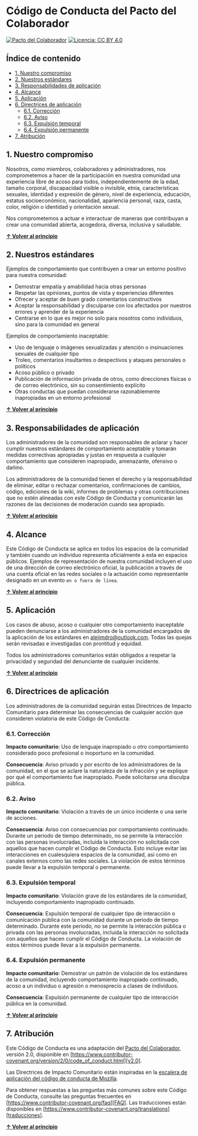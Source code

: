 # Código de Conducta del Pacto del Colaborador

[![Pacto del Colaborador](https://img.shields.io/badge/Pacto%20del%20Colaborador-2.0-4baaaa.svg)](https://www.contributor-covenant.org/version/2/0/code_of_conduct/)
[![Licencia: CC BY 4.0](https://img.shields.io/badge/Licencia-CC%20BY%204.0-lightgrey.svg)](https://creativecommons.org/licenses/by/4.0/)

## Índice de contenido

- [1. Nuestro compromiso](#1-nuestro-compromiso)
- [2. Nuestros estándares](#2-nuestros-estándares)
- [3. Responsabilidades de aplicación](#3-responsabilidades-de-aplicación)
- [4. Alcance](#4-alcance)
- [5. Aplicación](#5-aplicación)
- [6. Directrices de aplicación](#6-directrices-de-aplicación)
  * [6.1. Corrección](#61-corrección)
  * [6.2. Aviso](#62-aviso)
  * [6.3. Expulsión temporal](#63-expulsión-temporal)
  * [6.4. Expulsión permanente](#64-expulsión-permanente)
- [7. Atribución](#7-atribución)

## 1. Nuestro compromiso

Nosotros, como miembros, colaboradores y administradores, nos comprometemos a hacer de la participación en nuestra comunidad una experiencia libre de acoso para todos, independientemente de la edad, tamaño corporal, discapacidad visible o invisible, etnia, características sexuales, identidad y expresión de género, nivel de experiencia, educación, estatus socioeconómico, nacionalidad, apariencia personal, raza, casta, color, religión o identidad y orientación sexual.

Nos comprometemos a actuar e interactuar de maneras que contribuyan a crear una comunidad abierta, acogedora, diversa, inclusiva y saludable.

**[↑ Volver al principio](#índice-de-contenido)**

## 2. Nuestros estándares

Ejemplos de comportamiento que contribuyen a crear un entorno positivo para nuestra comunidad:

* Demostrar empatía y amabilidad hacia otras personas
* Respetar las opiniones, puntos de vista y experiencias diferentes
* Ofrecer y aceptar de buen grado comentarios constructivos
* Aceptar la responsabilidad y disculparse con los afectados por nuestros errores y aprender de la experiencia
* Centrarse en lo que es mejor no solo para nosotros como individuos, sino para la comunidad en general

Ejemplos de comportamiento inaceptable:

* Uso de lenguaje o imágenes sexualizadas y atención o insinuaciones sexuales de cualquier tipo
* Troleo, comentarios insultantes o despectivos y ataques personales o políticos
* Acoso público o privado
* Publicación de información privada de otros, como direcciones físicas o de correo electrónico, sin su consentimiento explícito
* Otras conductas que puedan considerarse razonablemente inapropiadas en un entorno profesional

**[↑ Volver al principio](#índice-de-contenido)**

## 3. Responsabilidades de aplicación

Los administradores de la comunidad son responsables de aclarar y hacer cumplir nuestros estándares de comportamiento aceptable y tomarán medidas correctivas apropiadas y justas en respuesta a cualquier comportamiento que consideren inapropiado, amenazante, ofensivo o dañino.

Los administradores de la comunidad tienen el derecho y la responsabilidad de eliminar, editar o rechazar comentarios, confirmaciones de cambios, código, ediciones de la wiki, informes de problemas y otras contribuciones que no estén alineadas con este Código de Conducta y comunicarán las razones de las decisiones de moderación cuando sea apropiado.

**[↑ Volver al principio](#índice-de-contenido)**

## 4. Alcance

Este Código de Conducta se aplica en todos los espacios de la comunidad y también cuando un individuo representa oficialmente a esta en espacios públicos. Ejemplos de representación de nuestra comunidad incluyen el uso de una dirección de correo electrónico oficial, la publicación a través de una cuenta oficial en las redes sociales o la actuación como representante designado en un evento `en o fuera de línea`.

**[↑ Volver al principio](#índice-de-contenido)**

## 5. Aplicación

Los casos de abuso, acoso o cualquier otro comportamiento inaceptable pueden denunciarse a los administradores de la comunidad encargados de la aplicación de los estándares en [alejimdro@outlook.com](mailto:alejimdro@outlook.com). Todas las quejas serán revisadas e investigadas con prontitud y equidad.

Todos los administradores comunitarios están obligados a respetar la privacidad y seguridad del denunciante de cualquier incidente.

**[↑ Volver al principio](#índice-de-contenido)**

## 6. Directrices de aplicación

Los administradores de la comunidad seguirán estas Directrices de Impacto Comunitario para determinar las consecuencias de cualquier acción que consideren violatoria de este Código de Conducta:

### 6.1. Corrección

**Impacto comunitario**: Uso de lenguaje inapropiado u otro comportamiento considerado poco profesional o inoportuno en la comunidad.

**Consecuencia**: Aviso privado y por escrito de los administradores de la comunidad, en el que se aclare la naturaleza de la infracción y se explique por qué el comportamiento fue inapropiado. Puede solicitarse una disculpa pública.

### 6.2. Aviso

**Impacto comunitario**: Violación a través de un único incidente o una serie de acciones.

**Consecuencia**: Aviso con consecuencias por comportamiento continuado. Durante un periodo de tiempo determinado, no se permite la interacción con las personas involucradas, incluida la interacción no solicitada con aquellos que hacen cumplir el Código de Conducta. Esto incluye evitar las interacciones en cualesquiera espacios de la comunidad, así como en canales externos como las redes sociales. La violación de estos términos puede llevar a la expulsión temporal o permanente.

### 6.3. Expulsión temporal

**Impacto comunitario**: Violación grave de los estándares de la comunidad, incluyendo comportamiento inapropiado continuado.

**Consecuencia**: Expulsión temporal de cualquier tipo de interacción o comunicación pública con la comunidad durante un periodo de tiempo determinado. Durante este periodo, no se permite la interacción pública o privada con las personas involucradas, incluida la interacción no solicitada con aquellos que hacen cumplir el Código de Conducta. La violación de estos términos puede llevar a la expulsión permanente.

### 6.4. Expulsión permanente

**Impacto comunitario**: Demostrar un patrón de violación de los estándares de la comunidad, incluyendo comportamiento inapropiado continuado, acoso a un individuo o agresión o menosprecio a clases de individuos.

**Consecuencia**: Expulsión permanente de cualquier tipo de interacción pública en la comunidad.

**[↑ Volver al principio](#índice-de-contenido)**

## 7. Atribución

Este Código de Conducta es una adaptación del [Pacto del Colaborador][página de inicio], versión 2.0, disponible en [https://www.contributor-covenant.org/version/2/0/code_of_conduct.html][v2.0].

Las Directrices de Impacto Comunitario están inspiradas en la [escalera de aplicación del código de conducta de Mozilla][CdC de Mozilla].

Para obtener respuestas a las preguntas más comunes sobre este Código de Conducta, consulte las preguntas frecuentes en [https://www.contributor-covenant.org/faq][FAQ]. Las traducciones están disponibles en [https://www.contributor-covenant.org/translations][traducciones].

[página de inicio]: https://www.contributor-covenant.org
[v2.0]: https://www.contributor-covenant.org/version/2/0/code_of_conduct.html
[CdC de Mozilla]: https://github.com/mozilla/diversity
[FAQ]: https://www.contributor-covenant.org/faq
[traducciones]: https://www.contributor-covenant.org/translations

**[↑ Volver al principio](#índice-de-contenido)**
